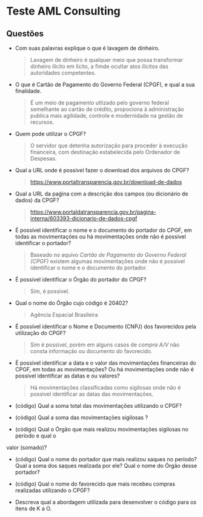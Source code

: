 # Teste AML Consulting

## Questões

- Com suas palavras explique o que é lavagem de dinheiro.
    > Lavagem de dinheiro é qualquer meio que possa transformar dinheiro ilícito em lícito, 
    > a fimde ocultar atos ilícitos das autoridades competentes.

- O que é Cartão de Pagamento do Governo Federal (CPGF), e qual a sua finalidade.
    > É um meio de pagamento utlizado pelo governo federal semelhante ao cartão de crédito,
    > propociona à administração publica mais agilidade, controle e modernidade na gestão
    > de recursos.

- Quem pode utilizar o CPGF?
    > O servidor que detenha autorização para proceder à execução financeira, com destinação
    > estabelecida pelo Ordenador de Despesas.

- Qual a URL onde é possível fazer o download dos arquivos do CPGF?
    > https://www.portaltransparencia.gov.br/download-de-dados

- Qual a URL da paǵina com a descrição dos campos (ou dicionário de dados) da CPGF?
    > https://www.portaldatransparencia.gov.br/pagina-interna/603393-dicionario-de-dados-cpgf

- É possível identificar o nome e o documento do portador do CPGF, em todas as
movimentações ou há movimentações onde não é possível identificar o portador?
    > Baseado no aquivo *Cartão de Pagamento do Governo Federal (CPGF)* existem algumas
    > movimentações onde não é possivel identificar o nome e o documento do portador.

- É possível identificar o Órgão do portador do CPGF?
    > Sim, é possivel.
- Qual o nome do Órgão cujo código é 20402?
    > Agência Espacial Brasileira

- É possível identificar o Nome e Documento (CNPJ) dos favorecidos pela utilização do
CPGF?
    > Sim é possivel, porém em alguns casos de *compra A/V* não consta informação ou documento do favorecido.

- É possível identificar a data e o valor das movimentações financeiras do CPGF, em
todas as movimentações? Ou há movimentações onde não é possível identificar as datas e
ou valores?
    > Há movimentações classificadas como sigilosas onde não é possivel identificar as datas das movimentações.

- (código) Qual a soma total das movimentações utilizando o CPGF?

- (código) Qual a soma das movimentações sigilosas ?

- (código) Qual o Órgão que mais realizou movimentações sigilosas no período e qual o

valor (somado)?

- (código) Qual o nome do portador que mais realizou saques no período? Qual a soma
dos saques realizada por ele? Qual o nome do Órgão desse portador?

- (código) Qual o nome do favorecido que mais recebeu compras realizadas utilizando o
CPGF?

- Descreva qual a abordagem utilizada para desenvolver o código para os ítens de K a O.

